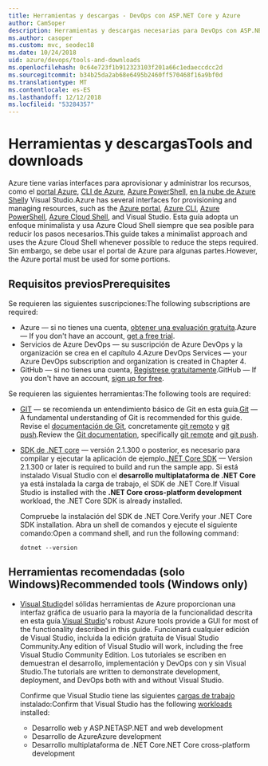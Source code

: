 ```yaml
---
title: Herramientas y descargas - DevOps con ASP.NET Core y Azure
author: CamSoper
description: Herramientas y descargas necesarias para DevOps con ASP.NET Core y Azure.
ms.author: casoper
ms.custom: mvc, seodec18
ms.date: 10/24/2018
uid: azure/devops/tools-and-downloads
ms.openlocfilehash: 0c64e723f1b912323103f201a66c1edaeccdcc2d
ms.sourcegitcommit: b34b25da2ab68e6495b2460ff570468f16a9bf0d
ms.translationtype: MT
ms.contentlocale: es-ES
ms.lasthandoff: 12/12/2018
ms.locfileid: "53284357"
---
```

# <a name="tools-and-downloads"></a><span data-ttu-id="227b0-103">Herramientas y descargas</span><span class="sxs-lookup"><span data-stu-id="227b0-103">Tools and downloads</span></span>

<span data-ttu-id="227b0-104">Azure tiene varias interfaces para aprovisionar y administrar los recursos, como el [portal Azure](https://portal.azure.com), [CLI de Azure](/cli/azure/), [Azure PowerShell](/powershell/azure/overview), [en la nube de Azure Shell](https://shell.azure.com/bash)y Visual Studio.</span><span class="sxs-lookup"><span data-stu-id="227b0-104">Azure has several interfaces for provisioning and managing resources, such as the [Azure portal](https://portal.azure.com), [Azure CLI](/cli/azure/), [Azure PowerShell](/powershell/azure/overview), [Azure Cloud Shell](https://shell.azure.com/bash), and Visual Studio.</span></span> <span data-ttu-id="227b0-105">Esta guía adopta un enfoque minimalista y usa Azure Cloud Shell siempre que sea posible para reducir los pasos necesarios.</span><span class="sxs-lookup"><span data-stu-id="227b0-105">This guide takes a minimalist approach and uses the Azure Cloud Shell whenever possible to reduce the steps required.</span></span> <span data-ttu-id="227b0-106">Sin embargo, se debe usar el portal de Azure para algunas partes.</span><span class="sxs-lookup"><span data-stu-id="227b0-106">However, the Azure portal must be used for some portions.</span></span>

## <a name="prerequisites"></a><span data-ttu-id="227b0-107">Requisitos previos</span><span class="sxs-lookup"><span data-stu-id="227b0-107">Prerequisites</span></span>

<span data-ttu-id="227b0-108">Se requieren las siguientes suscripciones:</span><span class="sxs-lookup"><span data-stu-id="227b0-108">The following subscriptions are required:</span></span>

* <span data-ttu-id="227b0-109">Azure &mdash; si no tienes una cuenta, [obtener una evaluación gratuita](https://azure.microsoft.com/free/).</span><span class="sxs-lookup"><span data-stu-id="227b0-109">Azure &mdash; If you don't have an account, [get a free trial](https://azure.microsoft.com/free/).</span></span>
* <span data-ttu-id="227b0-110">Servicios de Azure DevOps &mdash; su suscripción de Azure DevOps y la organización se crea en el capítulo 4.</span><span class="sxs-lookup"><span data-stu-id="227b0-110">Azure DevOps Services &mdash; your Azure DevOps subscription and organization is created in Chapter 4.</span></span>
* <span data-ttu-id="227b0-111">GitHub &mdash; si no tienes una cuenta, [Regístrese gratuitamente](https://github.com/join).</span><span class="sxs-lookup"><span data-stu-id="227b0-111">GitHub &mdash; If you don't have an account, [sign up for free](https://github.com/join).</span></span>

<span data-ttu-id="227b0-112">Se requieren las siguientes herramientas:</span><span class="sxs-lookup"><span data-stu-id="227b0-112">The following tools are required:</span></span>

* <span data-ttu-id="227b0-113">[GIT](https://git-scm.com/downloads) &mdash; se recomienda un entendimiento básico de Git en esta guía.</span><span class="sxs-lookup"><span data-stu-id="227b0-113">[Git](https://git-scm.com/downloads) &mdash; A fundamental understanding of Git is recommended for this guide.</span></span> <span data-ttu-id="227b0-114">Revise el [documentación de Git](https://git-scm.com/doc), concretamente [git remoto](https://git-scm.com/docs/git-remote) y [git push](https://git-scm.com/docs/git-push).</span><span class="sxs-lookup"><span data-stu-id="227b0-114">Review the [Git documentation](https://git-scm.com/doc), specifically [git remote](https://git-scm.com/docs/git-remote) and [git push](https://git-scm.com/docs/git-push).</span></span>
* <span data-ttu-id="227b0-115">[SDK de .NET core](https://www.microsoft.com/net/download/) &mdash; versión 2.1.300 o posterior, es necesario para compilar y ejecutar la aplicación de ejemplo.</span><span class="sxs-lookup"><span data-stu-id="227b0-115">[.NET Core SDK](https://www.microsoft.com/net/download/) &mdash; Version 2.1.300 or later is required to build and run the sample app.</span></span> <span data-ttu-id="227b0-116">Si está instalado Visual Studio con el **desarrollo multiplataforma de .NET Core** ya está instalada la carga de trabajo, el SDK de .NET Core.</span><span class="sxs-lookup"><span data-stu-id="227b0-116">If Visual Studio is installed with the **.NET Core cross-platform development** workload, the .NET Core SDK is already installed.</span></span>

    <span data-ttu-id="227b0-117">Compruebe la instalación del SDK de .NET Core.</span><span class="sxs-lookup"><span data-stu-id="227b0-117">Verify your .NET Core SDK installation.</span></span> <span data-ttu-id="227b0-118">Abra un shell de comandos y ejecute el siguiente comando:</span><span class="sxs-lookup"><span data-stu-id="227b0-118">Open a command shell, and run the following command:</span></span>

    ```console
    dotnet --version
    ```

## <a name="recommended-tools-windows-only"></a><span data-ttu-id="227b0-119">Herramientas recomendadas (solo Windows)</span><span class="sxs-lookup"><span data-stu-id="227b0-119">Recommended tools (Windows only)</span></span>

* <span data-ttu-id="227b0-120">[Visual Studio](https://www.visualstudio.com/)del sólidas herramientas de Azure proporcionan una interfaz gráfica de usuario para la mayoría de la funcionalidad descrita en esta guía.</span><span class="sxs-lookup"><span data-stu-id="227b0-120">[Visual Studio](https://www.visualstudio.com/)'s robust Azure tools provide a GUI for most of the functionality described in this guide.</span></span> <span data-ttu-id="227b0-121">Funcionará cualquier edición de Visual Studio, incluida la edición gratuita de Visual Studio Community.</span><span class="sxs-lookup"><span data-stu-id="227b0-121">Any edition of Visual Studio will work, including the free Visual Studio Community Edition.</span></span> <span data-ttu-id="227b0-122">Los tutoriales se escriben en demuestran el desarrollo, implementación y DevOps con y sin Visual Studio.</span><span class="sxs-lookup"><span data-stu-id="227b0-122">The tutorials are written to demonstrate development, deployment, and DevOps both with and without Visual Studio.</span></span>

  <span data-ttu-id="227b0-123">Confirme que Visual Studio tiene las siguientes [cargas de trabajo](/visualstudio/install/modify-visual-studio) instalado:</span><span class="sxs-lookup"><span data-stu-id="227b0-123">Confirm that Visual Studio has the following [workloads](/visualstudio/install/modify-visual-studio) installed:</span></span>

  * <span data-ttu-id="227b0-124">Desarrollo web y ASP.NET</span><span class="sxs-lookup"><span data-stu-id="227b0-124">ASP.NET and web development</span></span>
  * <span data-ttu-id="227b0-125">Desarrollo de Azure</span><span class="sxs-lookup"><span data-stu-id="227b0-125">Azure development</span></span>
  * <span data-ttu-id="227b0-126">Desarrollo multiplataforma de .NET Core</span><span class="sxs-lookup"><span data-stu-id="227b0-126">.NET Core cross-platform development</span></span>
